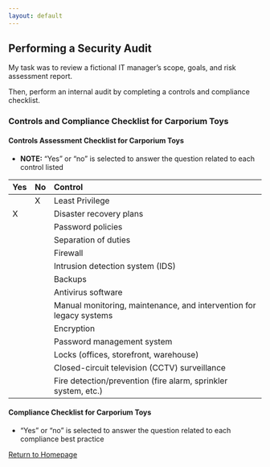 ```yaml
---
layout: default
---
```


## Performing a Security Audit

My task was to review a fictional IT manager’s scope, goals, and risk assessment report.

Then, perform an internal audit by completing a controls and compliance checklist.

### Controls and Compliance Checklist for Carporium Toys

#### Controls Assessment Checklist for Carporium Toys
* __NOTE:__ “Yes” or “no” is selected to answer the question related to each control listed


|Yes|No |Control                                                              |
|:--|:--|:--------------------------------------------------------------------|
|   | X | Least Privilege                                                     |
| X |   | Disaster recovery plans                                             |
|   |   | Password policies                                                   |
|   |   | Separation of duties                                                |
|   |   | Firewall                                                            |
|   |   | Intrusion detection system (IDS)                                    |
|   |   | Backups                                                             |
|   |   | Antivirus software                                                  |
|   |   | Manual monitoring, maintenance, and intervention for legacy systems |
|   |   | Encryption                                                          |
|   |   | Password management system                                          |
|   |   | Locks (offices, storefront, warehouse)                              |
|   |   | Closed-circuit television (CCTV) surveillance                       |
|   |   | Fire detection/prevention (fire alarm, sprinkler system, etc.)      |

#### Compliance Checklist for Carporium Toys
* “Yes” or “no” is selected to answer the question related to each compliance best practice

[Return to Homepage](./)
